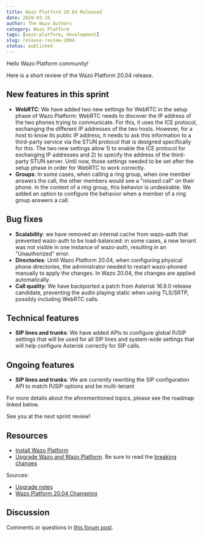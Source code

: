 ```yaml
---
title: Wazo Platform 20.04 Released
date: 2020-03-16
author: The Wazo Authors
category: Wazo Platform
tags: [wazo-platform, development]
slug: release-review-2004
status: published
---
```


Hello Wazo Platform community!

Here is a short review of the Wazo Platform 20.04 release.

## New features in this sprint

- **WebRTC**: We have added two new settings for WebRTC in the setup phase of Wazo Platform: WebRTC needs to discover the IP address of the two phones trying to communicate. For this, it uses the ICE protocol, exchanging the different IP addresses of the two hosts. However, for a host to know its public IP address, it needs to ask this information to a third-party service via the STUN protocol that is designed specifically for this. The two new settings allow 1) to enable the ICE protocol for exchanging IP addresses and 2) to specify the address of the third-party STUN server. Until now, those settings needed to be set after the setup phase in order for WebRTC to work correctly.
- **Groups**: In some cases, when calling a ring group, when one member answers the call, the other members would see a "missed call" on their phone. In the context of a ring group, this behavior is undesirable. We added an option to configure the behavior when a member of a ring group answers a call.

## Bug fixes

- **Scalability**: we have removed an internal cache from wazo-auth that prevented wazo-auth to be load-balanced: in some cases, a new tenant was not visible in one instance of wazo-auth, resulting in an "Unauthorized" error.
- **Directories**: Until Wazo Platform 20.04, when configuring physical phone directories, the administrator needed to restart wazo-phoned manually to apply the changes. In Wazo 20.04, the changes are applied automatically.
- **Call quality**: We have backported a patch from Asterisk 16.9.0 release candidate, preventing the audio playing static when using TLS/SRTP, possibly including WebRTC calls.

## Technical features

- **SIP lines and trunks**: We have added APIs to configure global PJSIP settings that will be used for all SIP lines and system-wide settings that will help configure Asterisk correctly for SIP calls.

## Ongoing features

- **SIP lines and trunks**: We are currently rewriting the SIP configuration API to match PJSIP options and be multi-tenant

For more details about the aforementioned topics, please see the roadmap linked below.

See you at the next sprint review!

## Resources

- [Install Wazo Platform](/uc-doc/installation/install-system)
- [Upgrade Wazo and Wazo Platform](/uc-doc/upgrade/introduction). Be sure to read the [breaking changes](/uc-doc/upgrade/upgrade_notes#20-04)

Sources:

- [Upgrade notes](/uc-doc/upgrade/upgrade_notes#20-04)
- [Wazo Platform 20.04 Changelog](https://wazo-dev.atlassian.net/issues/?jql=project%3DWAZO%20AND%20fixVersion%3D20.04)

## Discussion

Comments or questions in [this forum post](https://wazo-platform.discourse.group/t/blog-wazo-platform-20-04-released/258).
